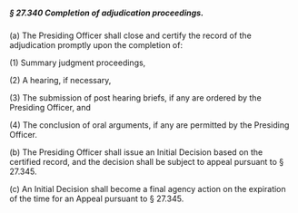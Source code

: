##### § 27.340 Completion of adjudication proceedings. #####

(a) The Presiding Officer shall close and certify the record of the adjudication promptly upon the completion of:

(1) Summary judgment proceedings,

(2) A hearing, if necessary,

(3) The submission of post hearing briefs, if any are ordered by the Presiding Officer, and

(4) The conclusion of oral arguments, if any are permitted by the Presiding Officer.

(b) The Presiding Officer shall issue an Initial Decision based on the certified record, and the decision shall be subject to appeal pursuant to § 27.345.

(c) An Initial Decision shall become a final agency action on the expiration of the time for an Appeal pursuant to § 27.345.
